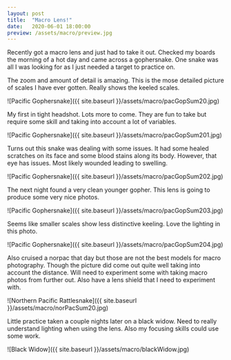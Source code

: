 ```yaml
---
layout: post
title:  "Macro Lens!"
date:   2020-06-01 18:00:00
preview: /assets/macro/preview.jpg
---
```


Recently got a macro lens and just had to take it out. Checked my boards the morning of a hot day and came across a gophersnake. One snake was all I was looking for as I just needed a target to practice on.

The zoom and amount of detail is amazing. This is the mose detailed picture of scales I have ever gotten. Really shows the keeled scales. 

![Pacific Gophersnake]({{ site.baseurl }}/assets/macro/pacGopSum20.jpg)

My first in tight headshot. Lots more to come. They are fun to take but require some skill and taking into account a lot of variables.

![Pacific Gophersnake]({{ site.baseurl }}/assets/macro/pacGopSum201.jpg)

Turns out this snake was dealing with some issues. It had some healed scratches on its face and some blood stains along its body. However, that eye has issues. Most likely wounded leading to swelling.

![Pacific Gophersnake]({{ site.baseurl }}/assets/macro/pacGopSum202.jpg)

The next night found a very clean younger gopher. This lens is going to produce some very nice photos. 

![Pacific Gophersnake]({{ site.baseurl }}/assets/macro/pacGopSum203.jpg)

Seems like smaller scales show less distinctive keeling. Love the lighting in this photo.

![Pacific Gophersnake]({{ site.baseurl }}/assets/macro/pacGopSum204.jpg)

Also cruised a norpac that day but those are not the best models for macro photography. Though the picture did come out quite well taking into account the distance. Will need to experiment some with taking macro photos from further out. Also have a lens shield that I need to experiment with.

![Northern Pacific Rattlesnake]({{ site.baseurl }}/assets/macro/norPacSum20.jpg)

Little practice taken a couple nights later on a black widow. Need to really understand lighting when using the lens. Also my focusing skills could use some work.

![Black Widow]({{ site.baseurl }}/assets/macro/blackWidow.jpg)